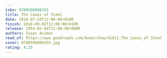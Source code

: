 ```yaml
---
isbn: 9780586008355
title: The Caves of Steel
date: 2018-07-20T12:00:00+0100
finish: 2018-09-02T12:00:00+0100
release: 1954-02-04T12:00:00+0000
authors: Isaac Asimov
read_of: https://www.goodreads.com/book/show/41811.The_Caves_of_Steel
cover: 9780586008355.jpg
rating: 4.25
---
```

